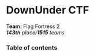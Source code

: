 # DownUnder CTF

**Team:** Flag Fortress 2 \
_**143th** place/**1515** teams_

### Table of contents

